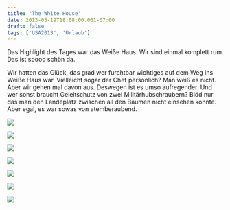 ```yaml
---
title: 'The White House'
date: 2013-05-19T18:08:00.001-07:00
draft: false
tags: ['USA2013', 'Urlaub']
---
```


Das Highlight des Tages war das Weiße Haus. Wir sind einmal komplett rum. Das ist soooo schön da.

Wir hatten das Glück, das grad wer furchtbar wichtiges auf dem Weg ins Weiße Haus war. Vielleicht sogar der Chef persönlich? Man weiß es nicht. Aber wir gehen mal davon aus. Deswegen ist es umso aufregender. Und wer sonst braucht Geleitschutz von zwei Militärhubschraubern? Blöd nur das man den Landeplatz zwischen all den Bäumen nicht einsehen konnte. Aber egal, es war sowas von atemberaubend.

![](/urlaub11to15-images/13/IMG_20130519_165753.jpg)

![](/urlaub11to15-images/13/IMG_20130519_165743.jpg)

![](/urlaub11to15-images/13/IMG_20130519_160019.jpg)

![](/urlaub11to15-images/13/IMG_20130519_165813.jpg)

![](/urlaub11to15-images/13/IMG_20130519_171847.jpg)

![](/urlaub11to15-images/13/IMG_20130519_165759.jpg)

![](/urlaub11to15-images/13/IMG_20130519_165811.jpg)